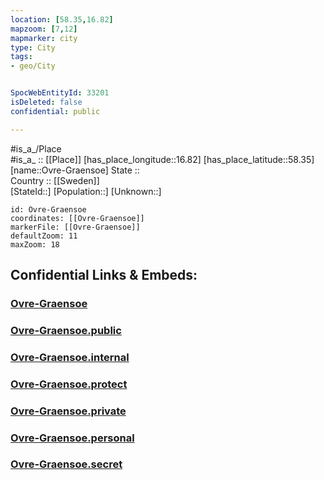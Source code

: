 ```yaml
---
location: [58.35,16.82] 
mapzoom: [7,12] 
mapmarker: city 
type: City
tags:
- geo/City


SpocWebEntityId: 33201
isDeleted: false
confidential: public

---
```

#is_a_/Place  
#is_a_ :: [[Place]] 
[has_place_longitude::16.82] 
[has_place_latitude::58.35] 
[name::Ovre-Graensoe] 
State ::  
Country :: [[Sweden]]  
[StateId::] 
[Population::] 
[Unknown::] 


```leaflet
id: Ovre-Graensoe
coordinates: [[Ovre-Graensoe]] 
markerFile: [[Ovre-Graensoe]] 
defaultZoom: 11 
maxZoom: 18
```


## Confidential Links & Embeds: 

### [Ovre-Graensoe](/_Standards/Earth/Continent/Europe/Europe~North/Sweden/Provinces~Sweden/Östergötland/City/Ovre-Graensoe.md) 

### [Ovre-Graensoe.public](/_public/Earth/Continent/Europe/Europe~North/Sweden/Provinces~Sweden/Östergötland/City/Ovre-Graensoe.public.md) 

### [Ovre-Graensoe.internal](/_internal/Earth/Continent/Europe/Europe~North/Sweden/Provinces~Sweden/Östergötland/City/Ovre-Graensoe.internal.md) 

### [Ovre-Graensoe.protect](/_protect/Earth/Continent/Europe/Europe~North/Sweden/Provinces~Sweden/Östergötland/City/Ovre-Graensoe.protect.md) 

### [Ovre-Graensoe.private](/_private/Earth/Continent/Europe/Europe~North/Sweden/Provinces~Sweden/Östergötland/City/Ovre-Graensoe.private.md) 

### [Ovre-Graensoe.personal](/_personal/Earth/Continent/Europe/Europe~North/Sweden/Provinces~Sweden/Östergötland/City/Ovre-Graensoe.personal.md) 

### [Ovre-Graensoe.secret](/_secret/Earth/Continent/Europe/Europe~North/Sweden/Provinces~Sweden/Östergötland/City/Ovre-Graensoe.secret.md)

